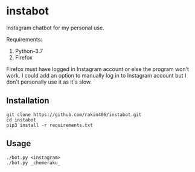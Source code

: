 # instabot
Instagram chatbot for my personal use.

Requirements:

1. Python-3.7
2. Firefox

Firefox must have logged in Instagram account or else the program won't work.
I could add an option to manually log in to Instagram account but I don't
personally use it as it's slow.

## Installation
```shell
git clone https://github.com/rakin406/instabot.git
cd instabot
pip3 install -r requirements.txt
```

## Usage
```shell
./bot.py <instagram>
./bot.py _chemeraku_
```
